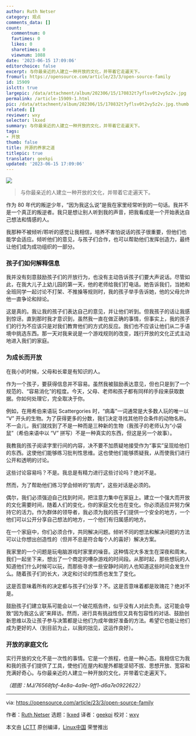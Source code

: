 ```yaml
---
author: Ruth Netser
category: 观点
comments_data: []
count:
  commentnum: 0
  favtimes: 0
  likes: 0
  sharetimes: 0
  viewnum: 1088
date: '2023-06-15 17:09:06'
editorchoice: false
excerpt: 与你最亲近的人建立一种开放的文化，并带着它走遍天下。
fromurl: https://opensource.com/article/23/3/open-source-family
id: 15909
islctt: true
largepic: /data/attachment/album/202306/15/170832t7yflsv0t2vy5z2v.jpg
permalink: /article-15909-1.html
pic: /data/attachment/album/202306/15/170832t7yflsv0t2vy5z2v.jpg.thumb.jpg
related: []
reviewer: wxy
selector: lkxed
summary: 与你最亲近的人建立一种开放的文化，并带着它走遍天下。
tags:
- 开放
thumb: false
title: 开源的养家之道
titlepic: true
translator: geekpi
updated: '2023-06-15 17:09:06'
---
```


![](/data/attachment/album/202306/15/170832t7yflsv0t2vy5z2v.jpg)



> 
> 与你最亲近的人建立一种开放的文化，并带着它走遍天下。
> 
> 
> 


作为 80 年代的叛逆少年，“因为我这么说”是我在家里经常听到的一句话。我并不是一个真正的叛逆者。我只是想让别人听到我的声音，把我看成是一个开始表达自己想法和情感的人。


我那种不被倾听/聆听的感觉让我相信，培养不害怕说话的孩子很重要，但他们也能学会适应。倾听他们的意见，与孩子们合作，也可以帮助他们发挥创造力，最终让他们成为成功组织的一部分。


### 孩子们如何解释信息


我并没有刻意鼓励孩子们的开放行为，也没有主动告诉孩子们要大声说话。尽管如此，在我大儿子上幼儿园的第一天，他的老师给我们打电话。她告诉我们，当她和全班同学一起讨论不打架、不推搡等规则时，我的孩子举手告诉她，他的父母允许他一直争论和辩论。


这是真的。我让我的孩子们表达自己的意见，并让他们听到。但我孩子的话让我感到惊讶。直到那时我才意识到，虽然我一直在做正确的事情，但事实上，我的孩子们的行为不应该只是对我们教育他们的方式的反应。我们也不应该让他们从二手语境中挑选东西。那一天对我来说是一个游戏规则的改变，践行开放的文化正式主动地进入我们的家庭。


### 为成长而开放


在我小的时候，父母和长辈是有知识的人。


作为一个孩子，要获得信息并不容易。虽然我被鼓励表达意见，但也只是到了一个规范的、“容易消化”的程度。今天，父母、老师和孩子都有同样的手段来获取数据。你如何处理它，完全取决于你。


例如，在用希伯来语玩 Scattergories 时，“病毒”一词通常是大多数人玩的唯一以 “V” 开头的生物。为了获得更多的分数，我们决定寻找其他符合条件的动物名称。不一会儿，我们就找到了不是一种而是三种新的生物（我孩子的老师认为“小袋鼠”（希伯来语中以 “V” 拼写）不是一种真实的东西，但这是另一个故事）。


我教我的孩子阅读字里行间的内容，决不要不加质疑地接受作为“事实”呈现给他们的东西。这使他们能够练习批判性思维。这也使他们能够质疑我，从而使我们进行公开和透明的讨论。


这些讨论容易吗？不是。我总是有精力进行这些讨论吗？绝对不是。


然而，为了帮助他们练习学会倾听的“肌肉”，这些对话是必须的。


偶尔，我们必须强迫自己找到时间，把注意力集中在家庭上。建立一个强大而开放的文化需要时间，随着人们的变化，你的家庭文化也在变化。你必须适应并努力保持它的活力。作为群体的领导者，我必须为我的孩子们提供一个安全的地方，一个他们可以公开分享自己想法的地方，一个他们有归属感的地方。


在一个家庭中，你们必须合作，共同解决问题。倾听不同的想法和解决问题的方法可以让你想出创造性的（但并不总是符合每个人的喜好）解决方案。


我家里的一个问题是玩电脑游戏时家里的噪音。这种情况大多发生在深夜和周末。我们一起坐下来，想出了一个商定的嘈杂游戏的时间段。从那时起，那些想玩的人知道他们什么时候可以玩，而那些寻求一些安静时间的人也知道这些时间会发生什么。随着孩子们的长大，决定和讨论的性质也发生了变化。


这是否意味着所有的决定都与孩子们分享？不。这是否意味着都是玫瑰花？绝对不是。


鼓励孩子们建立联系可能会以一个破花瓶告终，似乎没有人对此负责。这可能会导致“因为我这么说”来拜访。然而，进行具有挑战性但又具有包容性的对话、鼓励创新思维以及让孩子参与决策都是让他们为成年做好准备的方法。希望它也能让他们成为更好的人（到目前为止，以我的拙见，这运作良好）。


### 开放的家庭文化


实行开放的文化不是一次性的事情。它是一个旅程，也是一种心态。我相信它为我和我的孩子们提供了工具，使他们在屋内和屋外都能坚韧不拔、思想开放、宽容和充满好奇心。与你最亲近的人建立一种开放的文化，并带着它走遍天下。


*（题图：MJ/76568fbf-4e8a-4a9e-9ff1-d6a7e0922622）*




---


via: <https://opensource.com/article/23/3/open-source-family>


作者：[Ruth Netser](https://opensource.com/users/rnetser1) 选题：[lkxed](https://github.com/lkxed/) 译者：[geekpi](https://github.com/geekpi) 校对：[wxy](https://github.com/wxy)


本文由 [LCTT](https://github.com/LCTT/TranslateProject) 原创编译，[Linux中国](https://linux.cn/) 荣誉推出